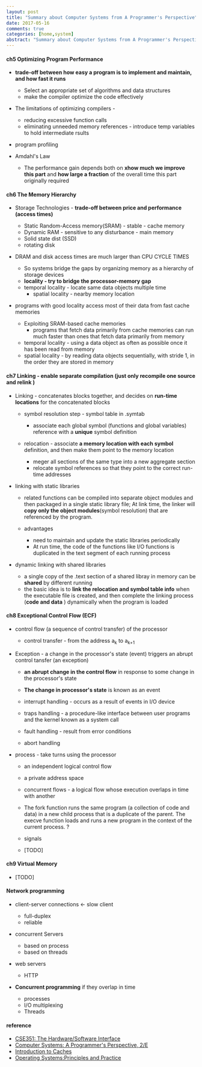 ```yaml
---
layout: post
title: "Summary about Computer Systems from A Programmer's Perspective" 
date: 2017-05-16
comments: true
categories: [home,system]
abstract: "Summary about Computer Systems from A Programmer's Perspective"
---
```


#### ch5  Optimizing Program Performance  
* **trade-off between how easy a program is to implement and maintain, and how fast it runs**
    - Select an appropriate set of algorithms and data structures
    - make the compiler optimize the code effectively

* The limitations of optimizing compilers -
    - reducing excessive function calls
    - eliminating unneeded memory references - introduce temp variables to hold intermediate rsults

* program profiling

* Amdahl's Law
    - The performance gain depends both on **xhow much we improve this part**
   and **how large a fraction** of the overall time this part originally required

#### ch6 The Memory Hierarchy 
* Storage Technologies - **trade-off between price and performance (access times)**
    - Static Random-Access memory(SRAM) - stable - cache memory
    - Dynamic RAM - sensitive to any disturbance - main memory
    - Solid state dist (SSD)
    - rotating disk

* DRAM and disk access times are much larger than CPU CYCLE TIMES
    - So systems bridge the gaps by organizing memory as a hierarchy of storage devices
    -  **locality - try to bridge the processor-memory gap**
    - temporal locality - locate same data objects multiple time
        + spatial locality - nearby memory location

 * programs with good locality access most of their data from fast cache memories
    - Exploiting SRAM-based cache memories
        + programs that fetch data primarily from cache memories can run much faster than ones that fetch data primarily from memory
    - temporal locality -  using a data object as often as possible once it has been read from memory
    - spatial locality - by reading data objects sequentially, with stride 1, in the order they are stored in memory


#### ch7 Linking  - enable separate compilation (just only recompile one source and relink )
* Linking - concatenates blocks together, and decides on **run-time locations** for the concatenated blocks
    - symbol resolution step -  symbol table in .symtab
        + associate each global symbol (functions and global variables) reference with a **unique** symbol definition

    - relocation - associate **a memory location with each symbol** definition, and then make them point to the memory location
        + meger all sections of the same type into a new aggregate section
        + relocate symbol references so that they point to the correct run-time addresses

* linking with static libraries
    - related functions can be compiled into separate object modules and then packaged in a single static library file;
    At link time, the linker will **copy only the object modules**(symbol resolution) that are referenced by the program.

    - advantages
        + need to maintain and update the static libraries periodically
        + At run time, the code of the functions like I/O functions is duplicated in the text segment of each running process

* dynamic linking with shared libraries
    - a single copy of the .text section of a shared libray in memory can be **shared** by different running
    - the basic idea is to **link the relocation and symbol table info** when the executable file is created, and then complete the linking process (**code and data** ) dynamically when the program is loaded

#### ch8 Exceptional Control Flow (ECF) 
* control flow (a sequence of control transfer) of the processor
    - control transfer - from the address a<sub>k</sub> to a<sub>k+1</sub>

* Exception - a change in the processor's state (event) triggers an abrupt control tansfer (an exception)
    - **an abrupt change in the control flow** in response to some change in the processor's state
    - **The change in processor's state** is known as an event

    - interrupt handling - occurs as a result of events in I/O device
    - traps handling - a procedure-like interface between user programs and the kernel known as a system call
    - fault handling - result from error conditions
    - abort handling

* process - take turns using the processor
    - an independent logical control flow
    - a private address space

    - concurrent flows - a logical flow whose execution overlaps in time with another
   
    - The fork function runs the same program (a collection of code and data) in a new child process that is a duplicate of the parent.  The execve function loads and runs a new program in the context of the current process. ? 

    - signals  
    - [TODO] 

#### ch9 Virtual Memory 
* [TODO] 

#### Network programming
* client-server connections <- slow client 
    - full-duplex 
    - reliable

* concurrent Servers 
    - based on process 
    - based on threads 
    
* web servers
    - HTTP

* **Concurrent programming** if they overlap in time 
    - processes  
    - I/O multiplexing  
    - Threads

#### reference
* [CSE351: The Hardware/Software Interface](http://courses.cs.washington.edu/courses/cse351/)
* [Computer Systems: A Programmer's Perspective, 2/E](http://csapp.cs.cmu.edu/public/code.html)
* [Introduction to Caches](http://www.cs.umd.edu/class/sum2003/cmsc311/Notes/Memory/introCache.html)
* [Operating Systems:Principles and Practice](https://book.douban.com/subject/25984145/)
